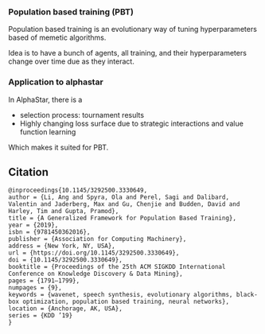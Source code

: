 ### Population based training (PBT)

Population based training is an evolutionary way of tuning hyperparameters based of memetic algorithms.

Idea is to have a bunch of agents, all training, and their hyperparameters change over time due as they interact.

### Application to alphastar

In AlphaStar, there is a

* selection process: tournament results
* Highly changing loss surface due to strategic interactions and value function learning

Which makes it suited for PBT.

## Citation

```
@inproceedings{10.1145/3292500.3330649,
author = {Li, Ang and Spyra, Ola and Perel, Sagi and Dalibard, Valentin and Jaderberg, Max and Gu, Chenjie and Budden, David and Harley, Tim and Gupta, Pramod},
title = {A Generalized Framework for Population Based Training},
year = {2019},
isbn = {9781450362016},
publisher = {Association for Computing Machinery},
address = {New York, NY, USA},
url = {https://doi.org/10.1145/3292500.3330649},
doi = {10.1145/3292500.3330649},
booktitle = {Proceedings of the 25th ACM SIGKDD International Conference on Knowledge Discovery & Data Mining},
pages = {1791–1799},
numpages = {9},
keywords = {wavenet, speech synthesis, evolutionary algorithms, black-box optimization, population based training, neural networks},
location = {Anchorage, AK, USA},
series = {KDD ’19}
}
```
